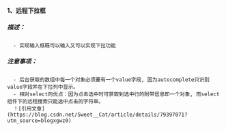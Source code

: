 #### 1、远程下拉框
##### 描述：
      - 实现输入框既可以输入又可以实现下拉功能
##### 注意事项：
      - 后台获取的数组中每一个对象必须要有一个value字段, 因为autocomplete只识别value字段并在下拉列中显示。
      - 相对select的优点：因为点击选中时可获取到选中行的附带信息即一个对象, 而select组件下的远程搜索只能选中点击的字符串。
      ！[引用文章](https://blog.csdn.net/Sweet__Cat/article/details/79397071?utm_source=blogxgwz0)
